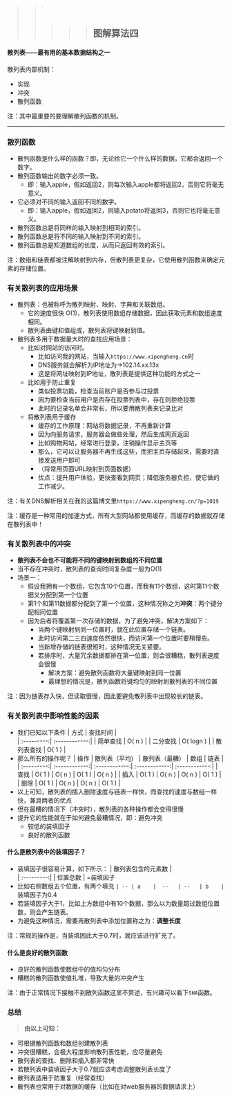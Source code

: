> > `
> >
> > > > > ## 图解算法四
#### 散列表——最有用的基本数据结构之一
 散列表内部机制：
 * 实现
 * 冲突
 * 散列函数

注：其中最重要的要理解散列函数的机制。
***
### **散列函数** 
 * 散列函数是什么样的函数？即，无论给它一个什么样的数据，它都会返回一个数字。
 * 散列函数输出的数字必须一致。
    - 即：输入apple，假如返回2，则每次输入apple都将返回2，否则它将毫无意义。
 * 它必须对不同的输入返回不同的数字。
    - 即：输入apple，假如返回2，则输入potato将返回3，否则它也将毫无意义。
 * 散列函数总是将同样的输入映射到相同的索引。
 * 散列函数总是将不同的输入映射到不同的索引。
 * 散列函数总是知道数组的长度，从而只返回有效的索引。

 注：数组和链表都被注解映射到内存，但散列表更复杂，它使用散列函数来确定元素的存储位置。   
 ### **有关散列表的应用场景**
 * 散列表：也被称呼为散列映射、映射、字典和关联数组。
    - 它的速度很快 O(1)，散列表使用数组存储数据，因此获取元素和数组速度相同。
    - 散列表由键和值组成，散列表将键映射到值。
  * 散列表多用于数据量大时的查找应用场景：
    - 比如对网站的访问时。
      + 比如访问我的网站，当输入`https://www.xipengheng.cn`时
      + DNS服务就会解析为IP地址为->102.14.xx.13x
      + 这是将网址映射到IP地址，散列表是提供这种功能的方式之一
    - 比如用于防止重复
      + 类似投票功能，检查当前账户是否参与过投票
      + 因为要检查当前用户是否存在投票列表中，存在则拒绝投票
      + 此时的记录名单会非常长，所以要用散列表来记录比对
    - 将散列表用于缓存
      + 缓存的工作原理：网站将数据记录，不再重新计算
      + 因为向服务请求，服务器会做些处理，然后生成网页返回
      + 比如购物网站，经常进行登录，注销操作显示主页等
      + 那么，它可以让服务器不再生成这些，而把主页存储起来，需要时直接发送用户即可
      + （将常用页面URL映射到页面数据）
      + 优点：提升用户体验，更快查看到网页；降低服务器负担，使它做的工作减少。

注：有关DNS解析相关在我的这篇博文里`https://www.xipengheng.cn/?p=1019`

注：缓存是一种常用的加速方式，所有大型网站都使用缓存，而缓存的数据就存储在散列表中！
### **有关散列表中的冲突**
* **散列表不会也不可能将不同的键映射到数组的不同位置**
* 当不存在冲突时，散列表的查询时间复杂度一般为O(1)
* 场景一：
  - 假设我拥有一个数组，它包含10个位置，而我有11个数组，这时第11个数据又分配到第一个位置
  - 第1个和第11数据都分配到了第一个位置，这种情况称之为**冲突**：两个键分配相同位置
  - 因为后者将覆盖第一次存储的数据，为了避免冲突，解决方案如下：
    + 当两个键映射到同一位置时，就在此位置存储一个链表。
    + 此时访问第二三四速度依然很快，而访问第一个位置时要稍慢些。
    + 当新增存储的链表很短时，这种情况无关紧要。
    + 若排序时，大量冗余数据都排在第一位置，则会很糟糕，散列表速度会很慢
      * 解决方案：避免散列函数将大量键映射到同一位置
      * 最理想的情况是，散列函数将键均匀的映射到散列表的不同位置

注：因为链表存入快，但读取很慢，因此要避免散列表中出现较长的链表。
### **有关散列表中影响性能的因素**
* 我们已知以下条件
    |  方式  |   查找时间  |                      
    | :---------:| :------------:| 
    |   简单查找     |  O( n )    | 
    |   二分查找     |  O( logn ) | 
    |   散列表查找     |  O( 1 )  | 
* 那么所有的操作呢？
    | 操作   |   散列表（平均）  |      散列表（最糟）  | 数组  |   链表  |               
    | :---------:| :------------:| :------------:| :------------:| :------------:| 
    |   查找     |  O( 1 )    | O( n )    | O( 1 )    | O( n )    | 
    |   插入     |  O( 1 )    | O( n )    | O( n )    | O( 1 )    | 
    |   删除     |  O( 1 )    | O( n )    | O( n )    | O( 1 )    | 
* 以上可知，散列表的插入删除速度与链表一样快，而查找的速度与数组一样快，兼具两者的优点
* 但在最糟的情况下（冲突时），散列表的各种操作都会变得很慢
* 提升它的性能就在于如何避免最糟情况，即：避免冲突
  - 较低的装填因子
  - 良好的散列函数
#### 什么是散列表中的装填因子？
- 装填因子很容易计算，如下所示：
    |  散列表包含的元素数  |                      
    | :---------:| 
    |   位置总数     |
    =装填因子 
- 比如右侧数组五个位置，有两个填充 `| -- | a    |  --   | --   | b    |` 装填因子为0.4
- 若装填因子大于1，比如上方数组中有10个数据，那么以为数量超过数组位置数，则会产生链表。
- 为避免这种情况，需要再散列表中添加位置称之为：**调整长度**

注：常规的操作是，当装填因此大于0.7时，就应该进行扩充了。
#### 什么是良好的散列函数
- 良好的散列函数使数组中的值均匀分布
- 糟糕的散列函数使值扎堆，导致大量的冲突产生

注：由于正常情况下接触不到散列函数这里不赘述，有兴趣可以看下`SHA`函数。

### 总结
> **由以上可知：**
-  可根据散列函数和数组创建散列表
-  冲突很糟糕，会极大程度影响散列表性能，应尽量避免
- 散列表的查找、删除和插入都非常快
- 若散列表中装填因子大于0.7就应该考虑调整散列表长度了
- 散列表适用于防重复（经常查找）
- 散列表也常用于对数据的缓存（比如在对web服务器的数据请求上）